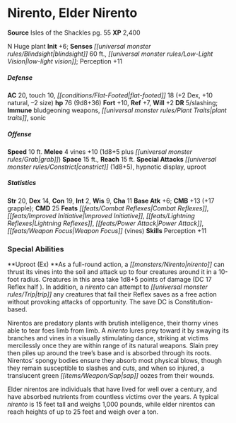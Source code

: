 ﻿---
cssclass: [monsters]
title1: Nirento, Elder Nirento
title2: Elder Nirento
CR: 6
sources:
- name: Isles of the Shackles
  page: 55
  link: http://paizo.com/products/btpy8qzx?Pathfinder-Campaign-Setting-Isles-of-the-Shackles
XP: 2400
alignment: N
size: Huge
type: plant
initiative:
  bonus: 6
senses:
  blindsight: 60
  low-light vision: true
AC:
  AC: 20
  touch: 10
  flat_footed: 18
  components:
    dex: 2
    natural: 10
    size: -2
HP:
  HP: 76
  long: 9d8+36
saves:
  fort: 10
  ref: 7
  will: 2
DR:
- amount: 5
  weakness: slashing
immunities:
- bludgeoning weapons
- plant traits
- sonic
speeds:
  base: 10
attacks:
  melee:
  - - text: 4 vines +10 (1d8+5 plus grab)
      entries:
      - - damage: 1d8+5
        - effect: grab
      count: 4
      attack: vines
      bonus:
      - 10
  special:
  - constrict (1d8+5)
  - hypnotic display
  - uproot
space: 15
reach: 15
ability_scores:
  STR: 20
  DEX: 14
  CON: 19
  INT: 2
  WIS: 9
  CHA: 11
BAB: 6
CMB: 13
CMB_other: +17 grapple
CMD: 25
feats:
- name: Combat Reflexes
- name: Improved Initiative
- name: Lightning Reflexes
- name: Power Attack
- name: Weapon Focus (vines)
skills:
  Perception: 11
special_abilities:
  Uproot (Ex): |-
    As a full-round action, a nirento can thrust its vines into the soil and attack up to four creatures around it in a 10-foot radius. Creatures in this area take 1d8+5 points of damage (DC 17 Reflex half ). In addition, a nirento can attempt to trip any creatures that fail their Reflex saves as a free action without provoking attacks of opportunity. The save DC is Constitution-based.

    Nirentos are predatory plants with brutish intelligence, their thorny vines able to tear foes limb from limb. A nirento lures prey toward it by swaying its branches and vines in a visually stimulating dance, striking at victims mercilessly once they are within range of its natural weapons. Slain prey then piles up around the tree's base and is absorbed through its roots. Nirentos' spongy bodies ensure they absorb most physical blows, though they remain susceptible to slashes and cuts, and when so injured, a translucent green sap oozes from their wounds.

    Elder nirentos are individuals that have lived for well over a century, and have absorbed nutrients from countless victims over the years. A typical nirento is 15 feet tall and weighs 1,000 pounds, while elder nirentos can reach heights of up to 25 feet and weigh over a ton.
desc_long: ''

---

# Nirento, Elder Nirento

**Source** Isles of the Shackles pg. 55
**XP** 2,400

N Huge plant
**Init** +6; **Senses** _[[universal monster rules/Blindsight|blindsight]]_ 60 ft., _[[universal monster rules/Low-Light Vision|low-light vision]]_; Perception +11

##### Defense

**AC** 20, touch 10, _[[conditions/Flat-Footed|flat-footed]]_ 18 (+2 Dex, +10 natural, –2 size)
**hp** 76 (9d8+36)
**Fort** +10, **Ref** +7, **Will** +2
**DR** 5/slashing; **Immune** bludgeoning weapons, _[[universal monster rules/Plant Traits|plant traits]]_, sonic

##### Offense
**Speed** 10 ft.
**Melee** 4 vines +10 (1d8+5 plus _[[universal monster rules/Grab|grab]]_)
**Space** 15 ft., **Reach** 15 ft.
**Special Attacks** _[[universal monster rules/Constrict|constrict]]_ (1d8+5), hypnotic display, uproot

##### Statistics
**Str** 20, **Dex** 14, **Con** 19, **Int** 2, **Wis** 9, **Cha** 11
**Base Atk** +6; **CMB** +13 (+17 grapple); **CMD** 25
**Feats** _[[feats/Combat Reflexes|Combat Reflexes]]_, _[[feats/Improved Initiative|Improved Initiative]]_, _[[feats/Lightning Reflexes|Lightning Reflexes]]_, _[[feats/Power Attack|Power Attack]]_, _[[feats/Weapon Focus|Weapon Focus]]_ (vines)
**Skills** Perception +11

### Special Abilities

**Uproot (Ex) **As a full-round action, a _[[monsters/Nirento|nirento]]_ can thrust its vines into the soil and attack up to four creatures around it in a 10-foot radius. Creatures in this area take 1d8+5 points of damage (DC 17 Reflex half ). In addition, a _nirento_ can attempt to _[[universal monster rules/Trip|trip]]_ any creatures that fail their Reflex saves as a free action without provoking attacks of opportunity. The save DC is Constitution-based.

Nirentos are predatory plants with brutish intelligence, their thorny vines able to tear foes limb from limb. A _nirento_ lures prey toward it by swaying its branches and vines in a visually stimulating dance, striking at victims mercilessly once they are within range of its natural weapons. Slain prey then piles up around the tree’s base and is absorbed through its roots. Nirentos’ spongy bodies ensure they absorb most physical blows, though they remain susceptible to slashes and cuts, and when so injured, a translucent green _[[items/Weapon/Sap|sap]]_ oozes from their wounds.

Elder nirentos are individuals that have lived for well over a century, and have absorbed nutrients from countless victims over the years. A typical _nirento_ is 15 feet tall and weighs 1,000 pounds, while elder nirentos can reach heights of up to 25 feet and weigh over a ton.